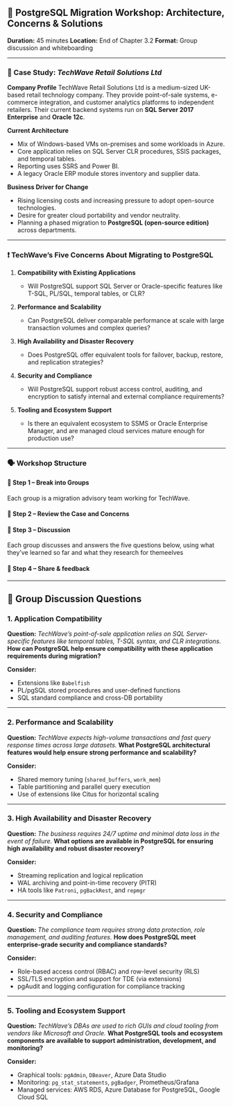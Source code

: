 

## 🧠 PostgreSQL Migration Workshop: Architecture, Concerns & Solutions

**Duration:** 45 minutes
**Location:** End of Chapter 3.2
**Format:** Group discussion and whiteboarding

---

### 🏢 Case Study: *TechWave Retail Solutions Ltd*

**Company Profile**
TechWave Retail Solutions Ltd is a medium-sized UK-based retail technology company. They provide point-of-sale systems, e-commerce integration, and customer analytics platforms to independent retailers. Their current backend systems run on **SQL Server 2017 Enterprise** and **Oracle 12c**.

**Current Architecture**

* Mix of Windows-based VMs on-premises and some workloads in Azure.
* Core application relies on SQL Server CLR procedures, SSIS packages, and temporal tables.
* Reporting uses SSRS and Power BI.
* A legacy Oracle ERP module stores inventory and supplier data.

**Business Driver for Change**

* Rising licensing costs and increasing pressure to adopt open-source technologies.
* Desire for greater cloud portability and vendor neutrality.
* Planning a phased migration to **PostgreSQL (open-source edition)** across departments.

---

### ❗ TechWave’s Five Concerns About Migrating to PostgreSQL

1. **Compatibility with Existing Applications**

   * Will PostgreSQL support SQL Server or Oracle-specific features like T-SQL, PL/SQL, temporal tables, or CLR?

2. **Performance and Scalability**

   * Can PostgreSQL deliver comparable performance at scale with large transaction volumes and complex queries?

3. **High Availability and Disaster Recovery**

   * Does PostgreSQL offer equivalent tools for failover, backup, restore, and replication strategies?

4. **Security and Compliance**

   * Will PostgreSQL support robust access control, auditing, and encryption to satisfy internal and external compliance requirements?

5. **Tooling and Ecosystem Support**

   * Is there an equivalent ecosystem to SSMS or Oracle Enterprise Manager, and are managed cloud services mature enough for production use?

---

### 🗣 Workshop Structure

#### 🔹 Step 1 – Break into Groups 

Each group is a migration advisory team working for TechWave.

#### 🔹 Step 2 – Review the Case and Concerns 


#### 🔹 Step 3 – Discussion 

Each group discusses and answers the five questions below, using what they’ve learned so far and what they research for themeelves

#### 🔹 Step 4 – Share & feedback



---



## 🧩 **Group Discussion Questions**

### **1. Application Compatibility**

**Question:**
*TechWave’s point-of-sale application relies on SQL Server-specific features like temporal tables, T-SQL syntax, and CLR integrations.*
**How can PostgreSQL help ensure compatibility with these application requirements during migration?**

**Consider:**

* Extensions like `Babelfish`
* PL/pgSQL stored procedures and user-defined functions
* SQL standard compliance and cross-DB portability

---

### **2. Performance and Scalability**

**Question:**
*TechWave expects high-volume transactions and fast query response times across large datasets.*
**What PostgreSQL architectural features would help ensure strong performance and scalability?**

**Consider:**

* Shared memory tuning (`shared_buffers`, `work_mem`)
* Table partitioning and parallel query execution
* Use of extensions like Citus for horizontal scaling

---

### **3. High Availability and Disaster Recovery**

**Question:**
*The business requires 24/7 uptime and minimal data loss in the event of failure.*
**What options are available in PostgreSQL for ensuring high availability and robust disaster recovery?**

**Consider:**

* Streaming replication and logical replication
* WAL archiving and point-in-time recovery (PITR)
* HA tools like `Patroni`, `pgBackRest`, and `repmgr`

---

### **4. Security and Compliance**

**Question:**
*The compliance team requires strong data protection, role management, and auditing features.*
**How does PostgreSQL meet enterprise-grade security and compliance standards?**

**Consider:**

* Role-based access control (RBAC) and row-level security (RLS)
* SSL/TLS encryption and support for TDE (via extensions)
* pgAudit and logging configuration for compliance tracking

---

### **5. Tooling and Ecosystem Support**

**Question:**
*TechWave’s DBAs are used to rich GUIs and cloud tooling from vendors like Microsoft and Oracle.*
**What PostgreSQL tools and ecosystem components are available to support administration, development, and monitoring?**

**Consider:**

* Graphical tools: `pgAdmin`, `DBeaver`, Azure Data Studio
* Monitoring: `pg_stat_statements`, `pgBadger`, Prometheus/Grafana
* Managed services: AWS RDS, Azure Database for PostgreSQL, Google Cloud SQL



